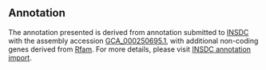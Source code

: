 

Annotation
----------

The annotation presented is derived from annotation submitted to
[INSDC](http://www.insdc.org) with the assembly accession
[GCA\_000250695.1](http://www.ebi.ac.uk/ena/data/view/GCA_000250695.1),
with additional non-coding genes derived from
[Rfam](http://rfam.xfam.org/). For more details, please visit [INSDC
annotation
import](http://ensemblgenomes.org/info/data/insdc_annotation).

